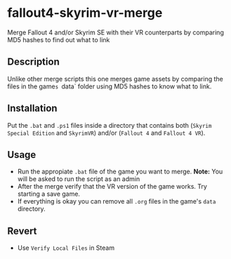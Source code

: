 # fallout4-skyrim-vr-merge
Merge Fallout 4 and/or Skyrim SE with their VR counterparts by comparing MD5 hashes to find out what to link

## Description

Unlike other merge scripts this one merges game assets by comparing the files in the game`s `data` folder using MD5 hashes to know what to link.

## Installation

Put the `.bat` and `.ps1` files inside a directory that contains both (`Skyrim Special Edition` and `SkyrimVR`) and/or (`Fallout 4` and `Fallout 4 VR`).

## Usage

- Run the appropiate `.bat` file of the game you want to merge. **Note:** You will be asked to run the script as an admin
- After the merge verify that the VR version of the game works. Try starting a save game.
- If everything is okay you can remove all `.org` files in the game's `data` directory.

## Revert

- Use `Verify Local Files` in Steam
